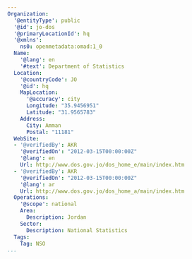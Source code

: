 ```yaml
---
Organization:
  '@entityType': public
  '@id': jo-dos
  '@primaryLocationId': hq
  '@xmlns':
    ns0: openmetadata:omad:1_0
  Name:
    '@lang': en
    '#text': Department of Statistics
  Location:
    '@countryCode': JO
    '@id': hq
    MapLocation:
      '@accuracy': city
      Longitude: "35.9456951"
      Latitude: "31.9565783"
    Address:
      City: Amman
      Postal: "11181"
  WebSite:
  - '@verifiedBy': AKR
    '@verifiedOn': "2012-03-15T00:00:00Z"
    '@lang': en
    Url: http://www.dos.gov.jo/dos_home_e/main/index.htm
  - '@verifiedBy': AKR
    '@verifiedOn': "2012-03-15T00:00:00Z"
    '@lang': ar
    Url: http://www.dos.gov.jo/dos_home_a/main/index.htm
  Operations:
    '@scope': national
    Area:
      Description: Jordan
    Sector:
      Description: National Statistics
  Tags:
    Tag: NSO
...
```

